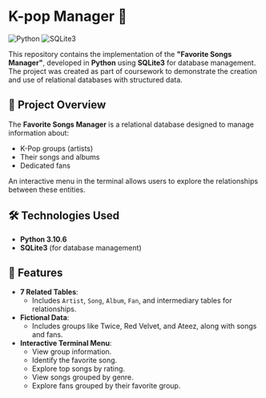 # K-pop Manager 🎵 

![Python](https://img.shields.io/badge/python-3.10.6-blue.svg) ![SQLite3](https://img.shields.io/badge/sqlite3-database-brightgreen.svg)

This repository contains the implementation of the **"Favorite Songs Manager"**, developed in **Python** using **SQLite3** for database management. The project was created as part of coursework to demonstrate the creation and use of relational databases with structured data.

## 📖 Project Overview
The **Favorite Songs Manager** is a relational database designed to manage information about:
- K-Pop groups (artists)
- Their songs and albums
- Dedicated fans

An interactive menu in the terminal allows users to explore the relationships between these entities.

## 🛠️ Technologies Used
- **Python 3.10.6**
- **SQLite3** (for database management)

## 🚀 Features
- **7 Related Tables**:
  - Includes `Artist`, `Song`, `Album`, `Fan`, and intermediary tables for relationships.
- **Fictional Data**:
  - Includes groups like Twice, Red Velvet, and Ateez, along with songs and fans.
- **Interactive Terminal Menu**:
  - View group information.
  - Identify the favorite song.
  - Explore top songs by rating.
  - View songs grouped by genre.
  - Explore fans grouped by their favorite group.

